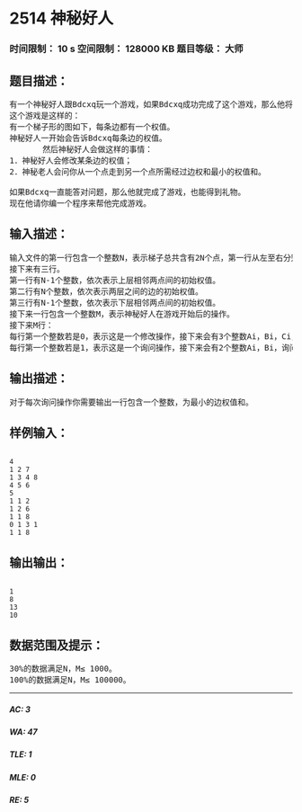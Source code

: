 # 2514 神秘好人   
### 时间限制： 10 s     空间限制： 128000 KB     题目等级： 大师  
## 题目描述：  

<pre>
有一个神秘好人跟Bdcxq玩一个游戏，如果Bdcxq成功完成了这个游戏，那么他将会得到一件礼物。
这个游戏是这样的：
有一个梯子形的图如下，每条边都有一个权值。
神秘好人一开始会告诉Bdcxq每条边的权值。
       然后神秘好人会做这样的事情：
1．神秘好人会修改某条边的权值；
2．神秘老人会问你从一个点走到另一个点所需经过边权和最小的权值和。
 
如果Bdcxq一直能答对问题，那么他就完成了游戏，也能得到礼物。
现在他请你编一个程序来帮他完成游戏。
</pre>
  
  
## 输入描述：  

<pre>
输入文件的第一行包含一个整数N，表示梯子总共含有2N个点，第一行从左至右分别标号为1，3，……，2N-1，第二行从左至右分别标号为2，4，……，2N。
接下来有三行。
第一行有N-1个整数，依次表示上层相邻两点间的初始权值。
第二行有N个整数，依次表示两层之间的边的初始权值。
第三行有N-1个整数，依次表示下层相邻两点间的初始权值。
接下来一行包含一个整数M，表示神秘好人在游戏开始后的操作。
接下来M行：
每行第一个整数若是0，表示这是一个修改操作，接下来会有3个整数Ai，Bi，Ci，Ai为0，1，2分别代表这条边属于上层边，中间边和下层边，Bi表示这条边是这一层从左向右数的第Bi条边，Ci表示要修改成的边权。
每行第一个整数若是1，表示这是一个询问操作，接下来会有2个整数Ai，Bi，询问Ai到Bi的经过边的最小权值和。
</pre>
  
  
## 输出描述：  

<pre>
对于每次询问操作你需要输出一行包含一个整数，为最小的边权值和。
</pre>
  
  
## 样例输入：  

<pre><code>
4
1 2 7
1 3 4 8
4 5 6
5
1 1 2
1 2 6
1 1 8
0 1 3 1
1 1 8
</code></pre>
  
  
## 输出输出：  

<pre><code>
1
8
13
10
</code></pre>
  
  
## 数据范围及提示：  

<pre>
30%的数据满足N，M≤ 1000。
100%的数据满足N，M≤ 100000。
</pre>
  
  
***  

##### AC: 3  
##### WA: 47  
##### TLE: 1  
##### MLE: 0  
##### RE: 5  
